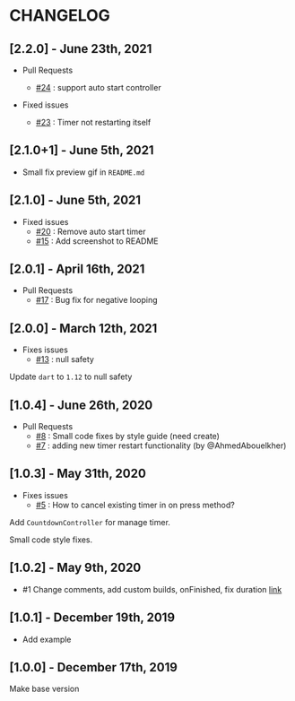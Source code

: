 # CHANGELOG

## [2.2.0] - June 23th, 2021

- Pull Requests
  - [#24](https://github.com/DizoftTeam/simple_count_down/pull/24) : support auto start controller

- Fixed issues
  - [#23](https://github.com/DizoftTeam/simple_count_down/issues/23) : Timer not restarting itself

## [2.1.0+1] - June 5th, 2021

- Small fix preview gif in `README.md`

## [2.1.0] - June 5th, 2021

- Fixed issues
  - [#20](https://github.com/DizoftTeam/simple_count_down/issues/20) : Remove auto start timer
  - [#15](https://github.com/DizoftTeam/simple_count_down/issues/15) : Add screenshot to README

## [2.0.1] - April 16th, 2021

- Pull Requests
  - [#17](https://github.com/DizoftTeam/simple_count_down/pull/17) : Bug fix for negative looping

## [2.0.0] - March 12th, 2021

- Fixes issues
  - [#13](https://github.com/DizoftTeam/simple_count_down/issues/13) : null safety

Update `dart` to `1.12` to null safety
## [1.0.4] - June 26th, 2020

- Pull Requests
  - [#8](https://github.com/DizoftTeam/simple_count_down/pull/8) : Small code fixes by style guide (need create)
  - [#7](https://github.com/DizoftTeam/simple_count_down/pull/7) : adding new timer restart functionality (by @AhmedAbouelkher)

## [1.0.3] - May 31th, 2020

- Fixes issues
  - [#5](https://github.com/DizoftTeam/simple_count_down/issues/5) : How to cancel existing timer in on press method?

Add `CountdownController` for manage timer.

Small code style fixes.

## [1.0.2] - May 9th, 2020

- #1 Change comments, add custom builds, onFinished, fix duration [link](https://github.com/DizoftTeam/simple_count_down/pull/1)

## [1.0.1] - December 19th, 2019

- Add example

## [1.0.0] - December 17th, 2019

Make base version
